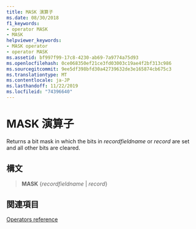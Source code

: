 ```yaml
---
title: MASK 演算子
ms.date: 08/30/2018
f1_keywords:
- operator MASK
- MASK
helpviewer_keywords:
- MASK operator
- operator MASK
ms.assetid: bf997f99-17c8-4230-ab69-7a9774a75d93
ms.openlocfilehash: 0ce068350ef21ce3fd03003c19ae4f2bf313c986
ms.sourcegitcommit: 9ee5df398bfd30a42739632de3e165874cb675c3
ms.translationtype: MT
ms.contentlocale: ja-JP
ms.lasthandoff: 11/22/2019
ms.locfileid: "74396640"
---
```

# <a name="operator-mask"></a>MASK 演算子

Returns a bit mask in which the bits in *recordfieldname* or *record* are set and all other bits are cleared.

## <a name="syntax"></a>構文

> **MASK** {*recordfieldname* | *record*}

## <a name="see-also"></a>関連項目

[Operators reference](operators-reference.md)
